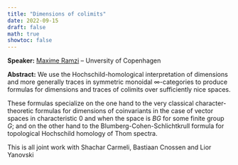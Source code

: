 ```yaml
---
title: "Dimensions of colimits"
date: 2022-09-15
draft: false
math: true
showtoc: false
---
```



**Speaker:** [Maxime Ramzi](https://sites.google.com/view/maxime-ramzi-en/home) – Unversity of Copenhagen

**Abstract:** We use the Hochschild-homological interpretation of dimensions and more generally traces in symmetric monoidal $\infty$-categories to produce formulas for dimensions and traces of colimits over sufficiently nice spaces.
 
These formulas specialize on the one hand to the very classical character-theoretic formulas for dimensions of coinvariants in the case of vector spaces in characteristic $0$ and when the space is $BG$ for some finite group $G$; and on the other hand to the Blumberg-Cohen-Schlichtkrull formula for topological Hochschild homology of Thom spectra.
 
This is all joint work with Shachar Carmeli, Bastiaan Cnossen and Lior Yanovski